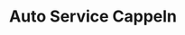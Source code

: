 ---
title: "Auto Service Cappeln"
url: /cappeln-oldenburg/auto-service-cappeln/
shop: Autowerkstatt
---